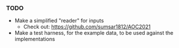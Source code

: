 ### TODO

- Make a simplified "reader" for inputs
  - Check out: https://github.com/sumsar1812/AOC2021
- Make a test harness, for the example data, to be used against the implementations